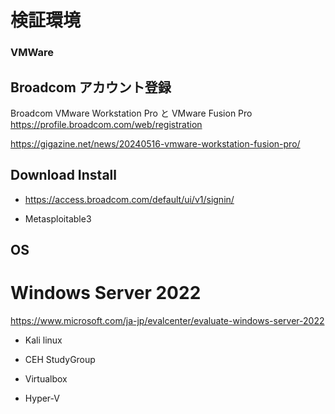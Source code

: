 # 検証環境

### VMWare

## Broadcom アカウント登録

Broadcom
VMware Workstation Pro と VMware Fusion Pro 
https://profile.broadcom.com/web/registration

https://gigazine.net/news/20240516-vmware-workstation-fusion-pro/

## Download Install 

- https://access.broadcom.com/default/ui/v1/signin/


- Metasploitable3

## OS 


# Windows Server 2022

https://www.microsoft.com/ja-jp/evalcenter/evaluate-windows-server-2022

- Kali linux


- CEH StudyGroup
- Virtualbox
- Hyper-V
